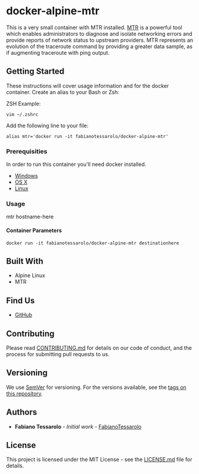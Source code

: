 # docker-alpine-mtr

This is a very small container with MTR installed.
[MTR](https://github.com/traviscross/mtr) is a powerful tool which enables administrators to diagnose and isolate networking errors and provide reports of network status to upstream providers. MTR represents an evolution of the traceroute command by providing a greater data sample, as if augmenting traceroute with ping output.

## Getting Started

These instructions will cover usage information and for the docker container.
Create an alias to your Bash or Zsh:

ZSH Example:
```shell
vim ~/.zshrc
```
Add the following line to your file:
```shell
alias mtr='docker run -it fabianotessarolo/docker-alpine-mtr'
```
### Prerequisities

In order to run this container you'll need docker installed.

* [Windows](https://docs.docker.com/windows/started)
* [OS X](https://docs.docker.com/mac/started/)
* [Linux](https://docs.docker.com/linux/started/)

### Usage

mtr hostname-here

#### Container Parameters

```shell
docker run -it fabianotessarolo/docker-alpine-mtr destinationhere
```

## Built With

* Alpine Linux
* MTR

## Find Us

* [GitHub](https://github.com/fabianotessarolo/docker-alpine-mtr)

## Contributing

Please read [CONTRIBUTING.md](CONTRIBUTING.md) for details on our code of conduct, and the process for submitting pull requests to us.

## Versioning

We use [SemVer](http://semver.org/) for versioning. For the versions available, see the 
[tags on this repository](https://github.com/fabianotessarolo/repository/tags). 

## Authors

* **Fabiano Tessarolo** - *Initial work* - [FabianoTessarolo](https://github.com/FabianoTessarolo)

## License

This project is licensed under the MIT License - see the [LICENSE.md](LICENSE.md) file for details.
